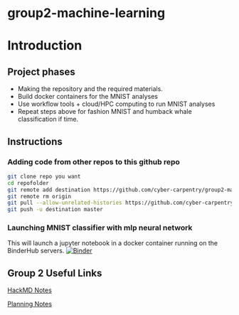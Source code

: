 # group2-machine-learning

# Introduction

## Project phases
- Making the repository and the required materials.
- Build docker containers for the MNIST analyses
- Use workflow tools + cloud/HPC computing to run MNIST analyses
- Repeat steps above for fashion MNIST and humback whale classification if time.

## Instructions

### Adding code from other repos to this github repo ###
```sh
git clone repo you want
cd repofolder
git remote add destination https://github.com/cyber-carpentry/group2-machine-learning
git remote rm origin
git pull --allow-unrelated-histories https://github.com/cyber-carpentry/group2-machine-learning
git push -u destination master
```

### Launching MNIST classifier with mlp neural network ###

This will launch a jupyter notebook in a docker container running on the BinderHub servers.
[![Binder](https://mybinder.org/badge_logo.svg)](https://mybinder.org/v2/gh/cyber-carpentry/group2-machine-learning/master)

## Group 2 Useful Links

[HackMD Notes](https://hackmd.io/@stephprince/r1BFBO7MH)

[Planning Notes](https://hackmd.io/8IlRqMagSr-wxBMXtmtgnA?both#Planning)
